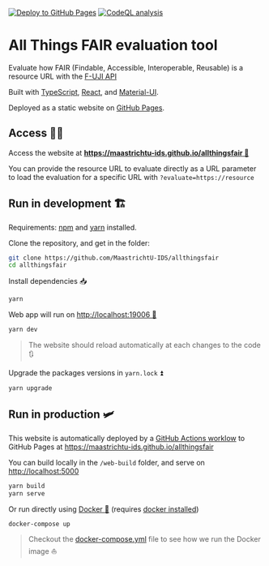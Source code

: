 [![Deploy to GitHub Pages](https://github.com/MaastrichtU-IDS/allthingsfair/workflows/Deploy%20website%20to%20GitHub%20Pages/badge.svg)](https://github.com/MaastrichtU-IDS/allthingsfair/actions/workflows/deploy-github.yml) [![CodeQL analysis](https://github.com/MaastrichtU-IDS/allthingsfair/workflows/CodeQL%20analysis/badge.svg)](https://github.com/MaastrichtU-IDS/allthingsfair/actions/workflows/codeql-analysis.yml)

# All Things FAIR evaluation tool

Evaluate how FAIR (Findable, Accessible, Interoperable, Reusable) is a resource URL with the [F-UJI API](https://github.com/pangaea-data-publisher/fuji)

Built with [TypeScript](https://www.typescriptlang.org/), [React](https://reactjs.org/), and [Material-UI](https://material-ui.com/).

Deployed as a static website on [GitHub Pages](https://pages.github.com/).

## Access 👩‍💻

Access the website at **[https://maastrichtu-ids.github.io/allthingsfair 🔗](https://maastrichtu-ids.github.io/allthingsfair)**

You can provide the resource URL to evaluate directly as a URL parameter to load the evaluation for a specific URL with `?evaluate=https://resource`

## Run in development 🏗️

Requirements:  [npm](https://www.npmjs.com/get-npm) and [yarn](https://classic.yarnpkg.com/en/docs/install/#debian-stable) installed.

Clone the repository, and get in the folder:

```bash
git clone https://github.com/MaastrichtU-IDS/allthingsfair 
cd allthingsfair
```

Install dependencies :inbox_tray:

```bash
yarn
```

Web app will run on [http://localhost:19006 🏃](http://localhost:19006)

```bash
yarn dev
```

> The website should reload automatically at each changes to the code :arrows_clockwise:

Upgrade the packages versions in `yarn.lock` ⏫️

```bash
yarn upgrade
```

## Run in production 🛩️

This website is automatically deployed by a [GitHub Actions worklow](https://github.com/MaastrichtU-IDS/allthingsfair/actions?query=workflow%3A%22Deploy+to+GitHub+Pages%22) to GitHub Pages at https://maastrichtu-ids.github.io/allthingsfair

You can build locally in the `/web-build` folder, and serve on [http://localhost:5000](http://localhost:5000)

```bash
yarn build
yarn serve
```

Or run directly using [Docker :whale:](https://docs.docker.com/get-docker/) (requires [docker installed](https://docs.docker.com/get-docker/))

```bash
docker-compose up
```

> Checkout the [docker-compose.yml](/docker-compose.yml) file to see how we run the Docker image ⛵️
